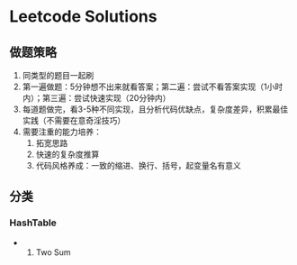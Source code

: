 # Leetcode Solutions

## 做题策略

1. 同类型的题目一起刷
2. 第一遍做题：5分钟想不出来就看答案；第二遍：尝试不看答案实现（1小时内）；第三遍：尝试快速实现（20分钟内）
3. 每道题做完，看3-5种不同实现，且分析代码优缺点，复杂度差异，积累最佳实践（不需要在意奇淫技巧）
4. 需要注重的能力培养：
   1. 拓宽思路
   2. 快速的复杂度推算
   3. 代码风格养成：一致的缩进、换行、括号，起变量名有意义


## 分类

### HashTable

- 1. Two Sum